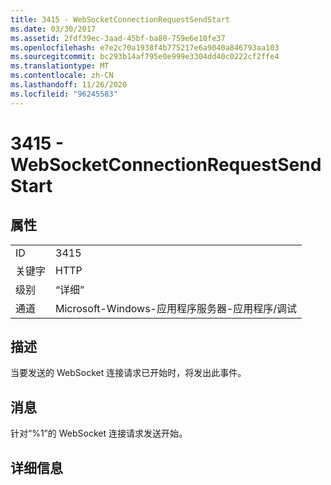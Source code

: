 ```yaml
---
title: 3415 - WebSocketConnectionRequestSendStart
ms.date: 03/30/2017
ms.assetid: 2fdf39ec-3aad-45bf-ba80-759e6e10fe37
ms.openlocfilehash: e7e2c70a1938f4b775217e6a9040a846793aa103
ms.sourcegitcommit: bc293b14af795e0e999e3304dd40c0222cf2ffe4
ms.translationtype: MT
ms.contentlocale: zh-CN
ms.lasthandoff: 11/26/2020
ms.locfileid: "96245583"
---
```

# <a name="3415---websocketconnectionrequestsendstart"></a>3415 - WebSocketConnectionRequestSendStart

## <a name="properties"></a>属性  
  
|||  
|-|-|  
|ID|3415|  
|关键字|HTTP|  
|级别|“详细”|  
|通道|Microsoft-Windows-应用程序服务器-应用程序/调试|  
  
## <a name="description"></a>描述  

 当要发送的 WebSocket 连接请求已开始时，将发出此事件。  
  
## <a name="message"></a>消息  

 针对“%1”的 WebSocket 连接请求发送开始。  
  
## <a name="details"></a>详细信息
